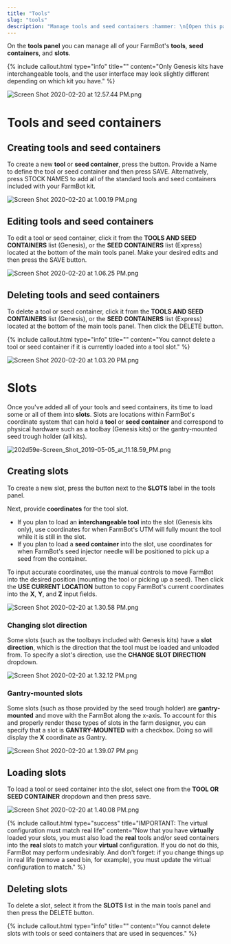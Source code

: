 ```yaml
---
title: "Tools"
slug: "tools"
description: "Manage tools and seed containers :hammer: \n[Open this panel in the app](https://my.farm.bot/app/designer/tools)"
---
```


On the **tools panel** you can manage all of your FarmBot's **tools**, **seed containers**, and **slots**.

{%
include callout.html
type="info"
title=""
content="Only Genesis kits have interchangeable tools, and the user interface may look slightly different depending on which kit you have."
%}



![Screen Shot 2020-02-20 at 12.57.44 PM.png](_images/Screen_Shot_2020-02-20_at_12.57.44_PM.png)

# Tools and seed containers
## Creating tools and seed containers
To create a new **tool** or **seed container**, press the <span class="fb-button fb-gray"><i class='fa fa-plus'></i></span> button. Provide a <span class="fb-input">Name</span> to define the tool or seed container and then press <span class="fb-button fb-green">SAVE</span>. Alternatively, press <span class="fb-button fb-green"><i class='fa fa-plus'></i> STOCK NAMES</span> to add all of the standard tools and seed containers included with your FarmBot kit.

![Screen Shot 2020-02-20 at 1.00.19 PM.png](_images/Screen_Shot_2020-02-20_at_1.00.19_PM.png)

## Editing tools and seed containers
To edit a tool or seed container, click it from the **TOOLS AND SEED CONTAINERS** list (Genesis), or the **SEED CONTAINERS** list (Express) located at the bottom of the main tools panel. Make your desired edits and then press the <span class="fb-button fb-green">SAVE</span> button.

![Screen Shot 2020-02-20 at 1.06.25 PM.png](_images/Screen_Shot_2020-02-20_at_1.06.25_PM.png)

## Deleting tools and seed containers
To delete a tool or seed container, click it from the **TOOLS AND SEED CONTAINERS** list (Genesis), or the **SEED CONTAINERS** list (Express) located at the bottom of the main tools panel. Then click the <span class="fb-button fb-red">DELETE</span> button.

{%
include callout.html
type="info"
title=""
content="You cannot delete a tool or seed container if it is currently loaded into a tool slot."
%}



![Screen Shot 2020-02-20 at 1.03.20 PM.png](_images/Screen_Shot_2020-02-20_at_1.03.20_PM.png)

# Slots
Once you've added all of your tools and seed containers, its time to load some or all of them into **slots**. Slots are locations within FarmBot's coordinate system that can hold a **tool** or **seed container** and correspond to physical hardware such as a toolbay (Genesis kits) or the gantry-mounted seed trough holder (all kits).

![202d59e-Screen_Shot_2019-05-05_at_11.18.59_PM.png](_images/Screen_Shot_2019-05-05_at_11.18.59_PM.png)

## Creating slots
To create a new slot, press the <span class="fb-button fb-gray"><i class='fa fa-plus'></i></span> button next to the **SLOTS** label in the tools panel.

Next, provide **coordinates** for the tool slot.
  * If you plan to load an **interchangeable tool** into the slot (Genesis kits only), use coordinates for when FarmBot's UTM will fully mount the tool while it is still in the slot.
  * If you plan to load a **seed container** into the slot, use coordinates for when FarmBot's seed injector needle will be positioned to pick up a seed from the container.

To input accurate coordinates, use the manual controls to move FarmBot into the desired position (mounting the tool or picking up a seed). Then click the **USE CURRENT LOCATION** <span class="fb-button fb-light-blue"><i class='fa fa-crosshairs'></i></span> button to copy FarmBot's current coordinates into the **X**, **Y**, and **Z** input fields.

![Screen Shot 2020-02-20 at 1.30.58 PM.png](_images/Screen_Shot_2020-02-20_at_1.30.58_PM.png)

### Changing slot direction
Some slots (such as the toolbays included with Genesis kits) have a **slot direction**, which is the direction that the tool must be loaded and unloaded from. To specify a slot's direction, use the **CHANGE SLOT DIRECTION** dropdown.

![Screen Shot 2020-02-20 at 1.32.12 PM.png](_images/Screen_Shot_2020-02-20_at_1.32.12_PM.png)

### Gantry-mounted slots
Some slots (such as those provided by the seed trough holder) are **gantry-mounted** and move with the FarmBot along the x-axis. To account for this and properly render these types of slots in the farm designer, you can specify that a slot is **GANTRY-MOUNTED** with a checkbox. Doing so will display the **X** coordinate as <span class="fb-input fb-disabled-input">Gantry</span>.

![Screen Shot 2020-02-20 at 1.39.07 PM.png](_images/Screen_Shot_2020-02-20_at_1.39.07_PM.png)

## Loading slots
To load a tool or seed container into the slot, select one from the **TOOL OR SEED CONTAINER** dropdown and then press <span class="fb-button fb-green">save</span>.

![Screen Shot 2020-02-20 at 1.40.08 PM.png](_images/Screen_Shot_2020-02-20_at_1.40.08_PM.png)



{%
include callout.html
type="success"
title="IMPORTANT: The virtual configuration must match real life"
content="Now that you have **virtually** loaded your slots, you must also load the **real** tools and/or seed containers into the **real** slots to match your **virtual** configuration. If you do not do this, FarmBot may perform undesirably. And don't forget: if you change things up in real life (remove a seed bin, for example), you must update the virtual configuration to match."
%}

## Deleting slots
To delete a slot, select it from the **SLOTS** list in the main tools panel and then press the <span class="fb-button fb-red">DELETE</span> button.

{%
include callout.html
type="info"
title=""
content="You cannot delete slots with tools or seed containers that are used in sequences."
%}

